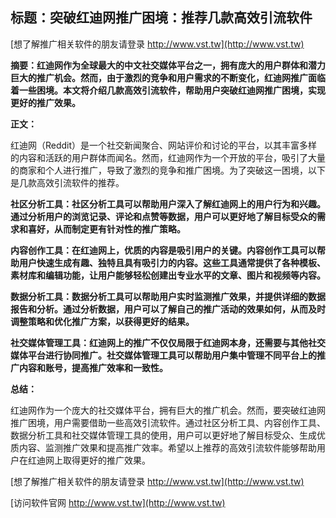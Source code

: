 ## **标题：突破红迪网推广困境：推荐几款高效引流软件**

[想了解推广相关软件的朋友请登录 http://www.vst.tw](http://www.vst.tw)

**摘要：红迪网作为全球最大的中文社交媒体平台之一，拥有庞大的用户群体和潜力巨大的推广机会。然而，由于激烈的竞争和用户需求的不断变化，红迪网推广面临着一些困境。本文将介绍几款高效引流软件，帮助用户突破红迪网推广困境，实现更好的推广效果。**

**正文：**

红迪网（Reddit）是一个社交新闻聚合、网站评价和讨论的平台，以其丰富多样的内容和活跃的用户群体而闻名。然而，红迪网作为一个开放的平台，吸引了大量的商家和个人进行推广，导致了激烈的竞争和推广困境。为了突破这一困境，以下是几款高效引流软件的推荐。

**社区分析工具：社区分析工具可以帮助用户深入了解红迪网上的用户行为和兴趣。通过分析用户的浏览记录、评论和点赞等数据，用户可以更好地了解目标受众的需求和喜好，从而制定更有针对性的推广策略。**

**内容创作工具：在红迪网上，优质的内容是吸引用户的关键。内容创作工具可以帮助用户快速生成有趣、独特且具有吸引力的内容。这些工具通常提供了各种模板、素材库和编辑功能，让用户能够轻松创建出专业水平的文章、图片和视频等内容。**

**数据分析工具：数据分析工具可以帮助用户实时监测推广效果，并提供详细的数据报告和分析。通过分析数据，用户可以了解自己的推广活动的效果如何，从而及时调整策略和优化推广方案，以获得更好的结果。**

**社交媒体管理工具：红迪网上的推广不仅仅局限于红迪网本身，还需要与其他社交媒体平台进行协同推广。社交媒体管理工具可以帮助用户集中管理不同平台上的推广内容和账号，提高推广效率和一致性。**

**总结：**

红迪网作为一个庞大的社交媒体平台，拥有巨大的推广机会。然而，要突破红迪网推广困境，用户需要借助一些高效引流软件。通过社区分析工具、内容创作工具、数据分析工具和社交媒体管理工具的使用，用户可以更好地了解目标受众、生成优质内容、监测推广效果和提高推广效率。希望以上推荐的高效引流软件能够帮助用户在红迪网上取得更好的推广效果。

[想了解推广相关软件的朋友请登录 http://www.vst.tw](http://www.vst.tw)


[访问软件官网 http://www.vst.tw](http://www.vst.tw)
